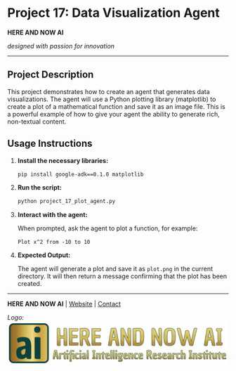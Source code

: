 # Project 17: Data Visualization Agent

**HERE AND NOW AI**

*designed with passion for innovation*

---

## Project Description

This project demonstrates how to create an agent that generates data visualizations. The agent will use a Python plotting library (matplotlib) to create a plot of a mathematical function and save it as an image file. This is a powerful example of how to give your agent the ability to generate rich, non-textual content.

## Usage Instructions

1.  **Install the necessary libraries:**

    ```bash
    pip install google-adk==0.1.0 matplotlib
    ```

2.  **Run the script:**

    ```bash
    python project_17_plot_agent.py
    ```

3.  **Interact with the agent:**

    When prompted, ask the agent to plot a function, for example:

    ```
    Plot x^2 from -10 to 10
    ```

4.  **Expected Output:**

    The agent will generate a plot and save it as `plot.png` in the current directory. It will then return a message confirming that the plot has been created.

---

**HERE AND NOW AI** | [Website](https://hereandnowai.com) | [Contact](mailto:info@hereandnowai.com)

*Logo: ![[Logo]](https://raw.githubusercontent.com/hereandnowai/images/refs/heads/main/logos/HNAI%20Title%20-Teal%20%26%20Golden%20Logo%20-%20DESIGN%203%20-%20Raj-07.png)*